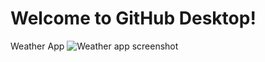 # Welcome to GitHub Desktop!

Weather App
![Weather app screenshot](https://user-images.githubusercontent.com/105244385/181124777-b697dd72-60f2-47a0-8423-17cda2294196.png)
